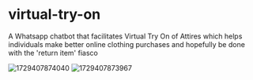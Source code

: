# virtual-try-on
A Whatsapp chatbot that facilitates Virtual Try On of Attires which helps individuals make better online clothing purchases and hopefully be done with the 'return item' fiasco 

![1729407874040](https://github.com/user-attachments/assets/21cf7ca5-36c7-44c3-b291-4e556dbd0b92)
![1729407873967](https://github.com/user-attachments/assets/01a492cb-dfa1-4d49-a476-350b2070b7a8)
